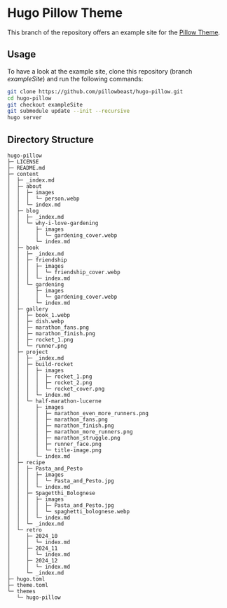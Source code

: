 # Hugo Pillow Theme

This branch of the repository offers an example site for the [Pillow Theme](https://github.com/pillowbeast/hugo-pillow/tree/main).

## Usage

To have a look at the example site, clone this repository (branch *exampleSite*) and run the following commands:

```bash
git clone https://github.com/pillowbeast/hugo-pillow.git
cd hugo-pillow
git checkout exampleSite
git submodule update --init --recursive
hugo server
```

## Directory Structure

```
hugo-pillow
├─ LICENSE
├─ README.md
├─ content
│  ├─ _index.md
│  ├─ about
│  │  ├─ images
│  │  │  └─ person.webp
│  │  └─ index.md
│  ├─ blog
│  │  ├─ _index.md
│  │  └─ why-i-love-gardening
│  │     ├─ images
│  │     │  └─ gardening_cover.webp
│  │     └─ index.md
│  ├─ book
│  │  ├─ _index.md
│  │  ├─ friendship
│  │  │  ├─ images
│  │  │  │  └─ friendship_cover.webp
│  │  │  └─ index.md
│  │  └─ gardening
│  │     ├─ images
│  │     │  └─ gardening_cover.webp
│  │     └─ index.md
│  ├─ gallery
│  │  ├─ book_1.webp
│  │  ├─ dish.webp
│  │  ├─ marathon_fans.png
│  │  ├─ marathon_finish.png
│  │  ├─ rocket_1.png
│  │  └─ runner.png
│  ├─ project
│  │  ├─ _index.md
│  │  ├─ build-rocket
│  │  │  ├─ images
│  │  │  │  ├─ rocket_1.png
│  │  │  │  ├─ rocket_2.png
│  │  │  │  └─ rocket_cover.png
│  │  │  └─ index.md
│  │  └─ half-marathon-lucerne
│  │     ├─ images
│  │     │  ├─ marathon_even_more_runners.png
│  │     │  ├─ marathon_fans.png
│  │     │  ├─ marathon_finish.png
│  │     │  ├─ marathon_more_runners.png
│  │     │  ├─ marathon_struggle.png
│  │     │  ├─ runner_face.png
│  │     │  └─ title-image.png
│  │     └─ index.md
│  ├─ recipe
│  │  ├─ Pasta_and_Pesto
│  │  │  ├─ images
│  │  │  │  └─ Pasta_and_Pesto.jpg
│  │  │  └─ index.md
│  │  ├─ Spagetthi_Bolognese
│  │  │  ├─ images
│  │  │  │  ├─ Pasta_and_Pesto.jpg
│  │  │  │  └─ spaghetti_bolognese.webp
│  │  │  └─ index.md
│  │  └─ _index.md
│  └─ retro
│     ├─ 2024_10
│     │  └─ index.md
│     ├─ 2024_11
│     │  └─ index.md
│     ├─ 2024_12
│     │  └─ index.md
│     └─ _index.md
├─ hugo.toml
├─ theme.toml
└─ themes
   └─ hugo-pillow
```